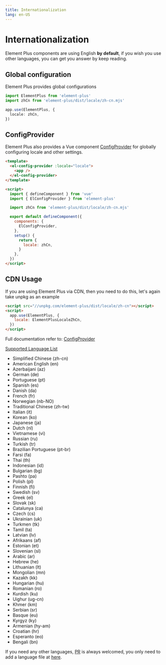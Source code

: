 ```yaml
---
title: Internationalization
lang: en-US
---
```


# Internationalization

Element Plus components are using English **by default**, if you wish you use other
languages, you can get you answer by keep reading.

## Global configuration

Element Plus provides global configurations

```typescript
import ElementPlus from 'element-plus'
import zhCn from 'element-plus/dist/locale/zh-cn.mjs'

app.use(ElementPlus, {
  locale: zhCn,
})
```

## ConfigProvider

Element Plus also provides a Vue component [ConfigProvider](/en-US/component/config-provider)
for globally configuring locale and other settings.

```html
<template>
  <el-config-provider :locale="locale">
    <app />
  </el-config-provider>
</template>

<script>
  import { defineComponent } from 'vue'
  import { ElConfigProvider } from 'element-plus'

  import zhCn from 'element-plus/dist/locale/zh-cn.mjs'

  export default defineComponent({
    components: {
      ElConfigProvider,
    },
    setup() {
      return {
        locale: zhCn,
      }
    },
  })
</script>
```

## CDN Usage

If you are using Element Plus via CDN, then you need to do this, let's again take
unpkg as an example

```html
<script src="//unpkg.com/element-plus/dist/locale/zh-cn"></script>
<script>
  app.use(ElementPlus, {
    locale: ElementPlusLocaleZhCn,
  })
</script>
```

Full documentation refer to: [ConfigProvider](/en-US/component/config-provider)

[Supported Language List](https://github.com/element-plus/element-plus/tree/dev/packages/locale/lang)

<ul class="language-list">
  <li>Simplified Chinese (zh-cn)</li>
  <li>American English (en)</li>
  <li>Azerbaijani (az)</li>
  <li>German (de)</li>
  <li>Portuguese (pt)</li>
  <li>Spanish (es)</li>
  <li>Danish (da)</li>
  <li>French (fr)</li>
  <li>Norwegian (nb-NO)</li>
  <li>Traditional Chinese (zh-tw)</li>
  <li>Italian (it)</li>
  <li>Korean (ko)</li>
  <li>Japanese (ja)</li>
  <li>Dutch (nl)</li>
  <li>Vietnamese (vi)</li>
  <li>Russian (ru)</li>
  <li>Turkish (tr)</li>
  <li>Brazilian Portuguese (pt-br)</li>
  <li>Farsi (fa)</li>
  <li>Thai (th)</li>
  <li>Indonesian (id)</li>
  <li>Bulgarian (bg)</li>
  <li>Pashto (pa)</li>
  <li>Polish (pl)</li>
  <li>Finnish (fi)</li>
  <li>Swedish (sv)</li>
  <li>Greek (el)</li>
  <li>Slovak (sk)</li>
  <li>Catalunya (ca)</li>
  <li>Czech (cs)</li>
  <li>Ukrainian (uk)</li>
  <li>Turkmen (tk)</li>
  <li>Tamil (ta)</li>
  <li>Latvian (lv)</li>
  <li>Afrikaans (af)</li>
  <li>Estonian (et)</li>
  <li>Slovenian (sl)</li>
  <li>Arabic (ar)</li>
  <li>Hebrew (he)</li>
  <li>Lithuanian (lt)</li>
  <li>Mongolian (mn)</li>
  <li>Kazakh (kk)</li>
  <li>Hungarian (hu)</li>
  <li>Romanian (ro)</li>
  <li>Kurdish (ku)</li>
  <li>Uighur (ug-cn)</li>
  <li>Khmer (km)</li>
  <li>Serbian (sr)</li>
  <li>Basque (eu)</li>
  <li>Kyrgyz (ky)</li>
  <li>Armenian (hy-am)</li>
  <li>Croatian (hr)</li>
  <li>Esperanto (eo)</li>
  <li>Bengali (bn)</li>
</ul>

If you need any other languages, [PR](https://github.com/element-plus/element-plus/pulls)
is always welcomed, you only need to add a language file at
[here](https://github.com/element-plus/element-plus/tree/dev/packages/locale/lang).

<style>
  .language-list {
    list-style: disc
  }
</style>
